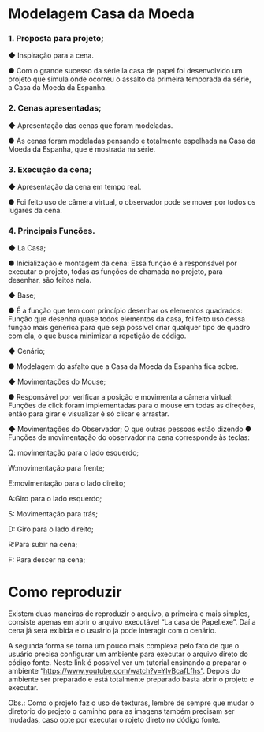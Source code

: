 #  Modelagem Casa da Moeda

###  1. Proposta para projeto;
◆ Inspiração para a cena.

● Com o grande sucesso da série la casa de papel foi desenvolvido um projeto que simula onde ocorreu o assalto da primeira temporada da série, a Casa da Moeda da Espanha.

###  2. Cenas apresentadas;

◆ Apresentação das cenas que foram modeladas.

● As cenas foram modeladas pensando e totalmente espelhada na Casa da Moeda da Espanha, que é mostrada na série.

###  3. Execução da cena;

◆ Apresentação da cena em tempo real.

● Foi feito uso de câmera virtual, o observador pode se mover por todos os lugares da cena.

### 4. Principais Funções.

◆ La Casa; 

● Inicialização e montagem da cena:  Essa função é a responsável por executar o projeto, todas as funções de chamada no projeto, para desenhar, são feitos nela.

◆ Base;

● É a função que tem com princípio desenhar os elementos quadrados:  Função que desenha quase todos elementos da casa, foi feito uso dessa função mais genérica para que seja possível criar qualquer tipo de quadro com ela, o que busca minimizar a repetição de código.

◆ Cenário;

● Modelagem do asfalto que a Casa da Moeda da Espanha fica sobre.

◆ Movimentações do Mouse;

● Responsável por verificar a posição e movimenta a câmera virtual: Funções de click foram implementadas para o mouse em todas as direções, então para girar e visualizar é só clicar e arrastar.

◆ Movimentações do Observador;
O que outras pessoas estão dizendo
● Funções de movimentação do observador na cena corresponde às teclas:

Q: movimentação para o lado esquerdo;

W:movimentação para frente;

E:movimentação para o lado direito;

A:Giro para o lado esquerdo;

S: Movimentação para trás;

D: Giro para o lado direito;

R:Para subir na cena;

 F: Para descer na cena;
 
# Como reproduzir

Existem duas maneiras de reproduzir o arquivo, a primeira e mais simples, consiste apenas em abrir o arquivo executável “La casa de Papel.exe”. Daí a cena já será exibida e o usuário já pode interagir com o cenário.

A segunda forma se torna um pouco mais complexa pelo fato de que o usuário precisa configurar um ambiente para executar o arquivo direto do código fonte. Neste link é possível ver um tutorial ensinando a preparar o ambiente “https://www.youtube.com/watch?v=YlvBcafLfhs”. Depois do ambiente ser preparado e está totalmente preparado basta abrir o projeto e executar. 

Obs.: Como o projeto faz o uso de texturas, lembre de sempre que mudar o diretorio do projeto o caminho para as imagens também precisam ser mudadas, caso opte por executar o rojeto direto no dódigo fonte.
 
